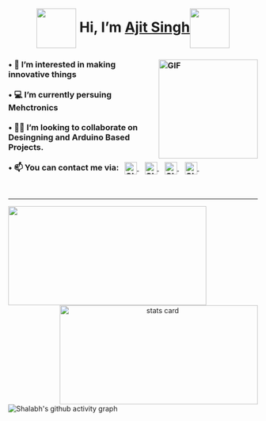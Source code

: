 <h1 align="Center">  <img src="https://media.giphy.com/media/U2LqsKYUCXCZp5u2jP/giphy.gif" width="80" valign="middle"> Hi, I’m <a href="https://www.linkedin.com/in/ajit-sohall"> Ajit Singh</a><img src="https://media.giphy.com/media/U2LqsKYUCXCZp5u2jP/giphy.gif" width="80" valign="middle">  </h1> 

<h3>
   <img align="right" alt="GIF" height="200px" src="https://www.linkpicture.com/q/31D10869-B2FA-465E-A209-7CC1BF2DC4F1-2_1.png">
• 👀 I’m interested in making innovative things <br><br>
• 💻 I’m currently persuing Mehctronics<br><br>
• 🤝🏻 I’m looking to collaborate on Desingning and Arduino Based Projects.<br><br>
• 📫 You can contact me via: &nbsp;
  <a href="https://www.linkedin.com/in/ajit-sohal">
    <img alt="GIF" height="25px" src="https://cdn-icons-png.flaticon.com/512/174/174857.png" valign="middle">
  </a>&nbsp;&nbsp;
  <a href="mailto:ajitsohal2003@gmail.com">
    <img alt="GIF" height="25px" src="https://cdn-icons-png.flaticon.com/512/732/732200.png" valign="middle">
  </a>&nbsp;&nbsp;
  <a href="https://twitter.com/_ajitsohal_">
    <img alt="GIF" height="25px" src="https://cdn-icons-png.flaticon.com/512/733/733579.png" valign="middle">
  </a>&nbsp;&nbsp;
  <a href="https://www.instagram.com/_ajitsohal_">
    <img alt="GIF" height="25px" src="https://cdn-icons-png.flaticon.com/512/174/174855.png" valign="middle">
  </a>&nbsp;&nbsp;
</h3>
<br>
<hr>
<p>
  <a align= "center" href="https://github.com/ajitsohal">
    <img height="200px" width="400" src="https://github-readme-stats.vercel.app/api?username=ajitsohal&count_private=true&show_icons=true&bg_color=0D1117&text_color=FEFEFE&icon_color=1F6FEA&title_color=38D252&border_color=FEFEFE" />
    <img align="right" alt= "stats card" height="200px" width="400" src="https://github-readme-streak-stats.herokuapp.com/?user=ajitsohal&theme=github-dark&border=FEFEFE">
  </a>
</p>

![Shalabh's github activity graph](https://activity-graph.herokuapp.com/graph?username=ajitsohal&bg_color=0D1117&color=38D252&point=FEFEFE&line=1F6FEA&hide_title=true)
